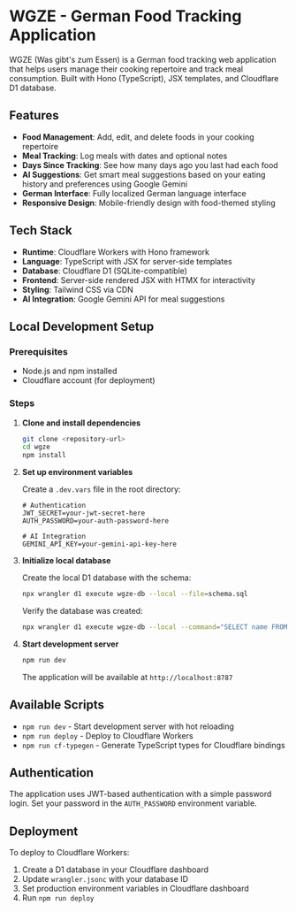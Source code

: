 # WGZE - German Food Tracking Application

WGZE (Was gibt's zum Essen) is a German food tracking web application that helps users manage their cooking repertoire and track meal consumption. Built with Hono (TypeScript), JSX templates, and Cloudflare D1 database.

## Features

- **Food Management**: Add, edit, and delete foods in your cooking repertoire
- **Meal Tracking**: Log meals with dates and optional notes
- **Days Since Tracking**: See how many days ago you last had each food
- **AI Suggestions**: Get smart meal suggestions based on your eating history and preferences using Google Gemini
- **German Interface**: Fully localized German language interface
- **Responsive Design**: Mobile-friendly design with food-themed styling

## Tech Stack

- **Runtime**: Cloudflare Workers with Hono framework
- **Language**: TypeScript with JSX for server-side templates
- **Database**: Cloudflare D1 (SQLite-compatible)
- **Frontend**: Server-side rendered JSX with HTMX for interactivity
- **Styling**: Tailwind CSS via CDN
- **AI Integration**: Google Gemini API for meal suggestions

## Local Development Setup

### Prerequisites

- Node.js and npm installed
- Cloudflare account (for deployment)

### Steps

1. **Clone and install dependencies**
   ```bash
   git clone <repository-url>
   cd wgze
   npm install
   ```

2. **Set up environment variables**
   
   Create a `.dev.vars` file in the root directory:
   ```
   # Authentication
   JWT_SECRET=your-jwt-secret-here
   AUTH_PASSWORD=your-auth-password-here

   # AI Integration
   GEMINI_API_KEY=your-gemini-api-key-here
   ```

3. **Initialize local database**
   
   Create the local D1 database with the schema:
   ```bash
   npx wrangler d1 execute wgze-db --local --file=schema.sql
   ```

   Verify the database was created:
   ```bash
   npx wrangler d1 execute wgze-db --local --command="SELECT name FROM sqlite_master WHERE type='table';"
   ```

4. **Start development server**
   ```bash
   npm run dev
   ```

   The application will be available at `http://localhost:8787`

## Available Scripts

- `npm run dev` - Start development server with hot reloading
- `npm run deploy` - Deploy to Cloudflare Workers
- `npm run cf-typegen` - Generate TypeScript types for Cloudflare bindings

## Authentication

The application uses JWT-based authentication with a simple password login. Set your password in the `AUTH_PASSWORD` environment variable.

## Deployment

To deploy to Cloudflare Workers:

1. Create a D1 database in your Cloudflare dashboard
2. Update `wrangler.jsonc` with your database ID
3. Set production environment variables in Cloudflare dashboard
4. Run `npm run deploy`

